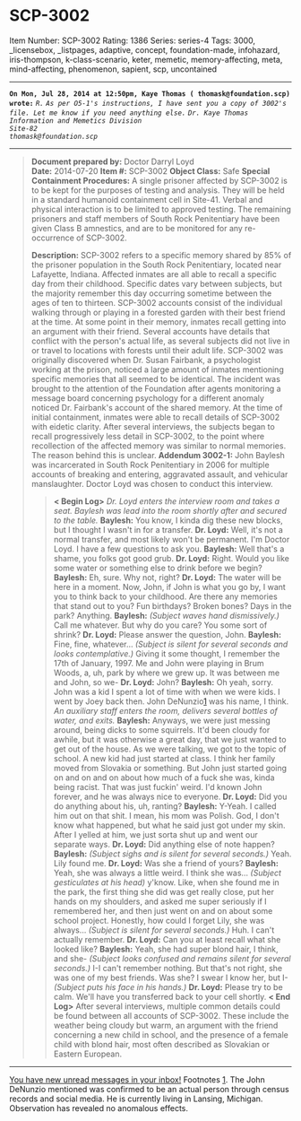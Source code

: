 # SCP-3002
Item Number: SCP-3002
Rating: 1386
Series: series-4
Tags: 3000, _licensebox, _listpages, adaptive, concept, foundation-made, infohazard, iris-thompson, k-class-scenario, keter, memetic, memory-affecting, meta, mind-affecting, phenomenon, sapient, scp, uncontained

---

**`On Mon, Jul 28, 2014 at 12:50pm, Kaye Thomas ( thomask@foundation.scp) wrote:`**
_`R.`_
_`As per O5-1's instructions, I have sent you a copy of 3002's file. Let me know if you need anything else.`_
_`Dr. Kaye Thomas`_  
_`Information and Memetics Division`_  
_`Site-82`_  
_`thomask@foundation.scp`_
* * *
> **Document prepared by:** Doctor Darryl Loyd  
>  **Date:** 2014-07-20
> **Item #:** SCP-3002
> **Object Class:** Safe
> **Special Containment Procedures:** A single prisoner affected by SCP-3002 is to be kept for the purposes of testing and analysis. They will be held in a standard humanoid containment cell in Site-41. Verbal and physical interaction is to be limited to approved testing. The remaining prisoners and staff members of South Rock Penitentiary have been given Class B amnestics, and are to be monitored for any re-occurrence of SCP-3002.  
>    
>  **Description:** SCP-3002 refers to a specific memory shared by 85% of the prisoner population in the South Rock Penitentiary, located near Lafayette, Indiana. Affected inmates are all able to recall a specific day from their childhood. Specific dates vary between subjects, but the majority remember this day occurring sometime between the ages of ten to thirteen.
> SCP-3002 accounts consist of the individual walking through or playing in a forested garden with their best friend at the time. At some point in their memory, inmates recall getting into an argument with their friend. Several accounts have details that conflict with the person's actual life, as several subjects did not live in or travel to locations with forests until their adult life.
> SCP-3002 was originally discovered when Dr. Susan Fairbank, a psychologist working at the prison, noticed a large amount of inmates mentioning specific memories that all seemed to be identical. The incident was brought to the attention of the Foundation after agents monitoring a message board concerning psychology for a different anomaly noticed Dr. Fairbank's account of the shared memory.
> At the time of initial containment, inmates were able to recall details of SCP-3002 with eidetic clarity. After several interviews, the subjects began to recall progressively less detail in SCP-3002, to the point where recollection of the affected memory was similar to normal memories. The reason behind this is unclear.
> **Addendum 3002-1:** John Baylesh was incarcerated in South Rock Penitentiary in 2006 for multiple accounts of breaking and entering, aggravated assault, and vehicular manslaughter. Doctor Loyd was chosen to conduct this interview.
>> **< Begin Log>**
>> _Dr. Loyd enters the interview room and takes a seat. Baylesh was lead into the room shortly after and secured to the table._
>> **Baylesh:** You know, I kinda dig these new blocks, but I thought I wasn't in for a transfer.
>> **Dr. Loyd:** Well, it's not a normal transfer, and most likely won't be permanent. I'm Doctor Loyd. I have a few questions to ask you.
>> **Baylesh:** Well that's a shame, you folks got good grub.
>> **Dr. Loyd:** Right. Would you like some water or something else to drink before we begin?
>> **Baylesh:** Eh, sure. Why not, right?
>> **Dr. Loyd:** The water will be here in a moment. Now, John, if John is what you go by, I want you to think back to your childhood. Are there any memories that stand out to you? Fun birthdays? Broken bones? Days in the park? Anything.
>> **Baylesh:** _(Subject waves hand dismissively.)_ Call me whatever. But why do you care? You some sort of shrink?
>> **Dr. Loyd:** Please answer the question, John.
>> **Baylesh:** Fine, fine, whatever… _(Subject is silent for several seconds and looks contemplative.)_ Giving it some thought, I remember the 17th of January, 1997. Me and John were playing in Brum Woods, a, uh, park by where we grew up. It was between me and John, so we-
>> **Dr. Loyd:** John?
>> **Baylesh:** Oh yeah, sorry. John was a kid I spent a lot of time with when we were kids. I went by Joey back then. John DeNunzio[1](javascript:;) was his name, I think.
>> _An auxiliary staff enters the room, delivers several bottles of water, and exits._
>> **Baylesh:** Anyways, we were just messing around, being dicks to some squirrels. It'd been cloudy for awhile, but it was otherwise a great day, that we just wanted to get out of the house. As we were talking, we got to the topic of school. A new kid had just started at class. I think her family moved from Slovakia or something. But John just started going on and on and on about how much of a fuck she was, kinda being racist. That was just fuckin' weird. I'd known John forever, and he was always nice to everyone.
>> **Dr. Loyd:** Did you do anything about his, uh, ranting?
>> **Baylesh:** Y-Yeah. I called him out on that shit. I mean, his mom was Polish. God, I don't know what happened, but what he said just got under my skin. After I yelled at him, we just sorta shut up and went our separate ways.
>> **Dr. Loyd:** Did anything else of note happen?
>> **Baylesh:** _(Subject sighs and is silent for several seconds.)_ Yeah. Lily found me.
>> **Dr. Loyd:** Was she a friend of yours?
>> **Baylesh:** Yeah, she was always a little weird. I think she was… _(Subject gesticulates at his head)_ y'know. Like, when she found me in the park, the first thing she did was get really close, put her hands on my shoulders, and asked me super seriously if I remembered her, and then just went on and on about some school project. Honestly, how could I forget Lily, she was always… _(Subject is silent for several seconds.)_ Huh. I can't actually remember.
>> **Dr. Loyd:** Can you at least recall what she looked like?
>> **Baylesh:** Yeah, she had super blond hair, I think, and she- _(Subject looks confused and remains silent for several seconds.)_ I-I can't remember nothing. But that's not right, she was one of my best friends. Was she? I swear I know her, but I- _(Subject puts his face in his hands.)_
>> **Dr. Loyd:** Please try to be calm. We'll have you transferred back to your cell shortly.
>> **< End Log>**
> After several interviews, multiple common details could be found between all accounts of SCP-3002. These include the weather being cloudy but warm, an argument with the friend concerning a new child in school, and the presence of a female child with blond hair, most often described as Slovakian or Eastern European.
* * *
[You have new unread messages in your inbox!](http://scp-wiki.wikidot.com/scp-3002/offset/1)
Footnotes
[1](javascript:;). The John DeNunzio mentioned was confirmed to be an actual person through census records and social media. He is currently living in Lansing, Michigan. Observation has revealed no anomalous effects.